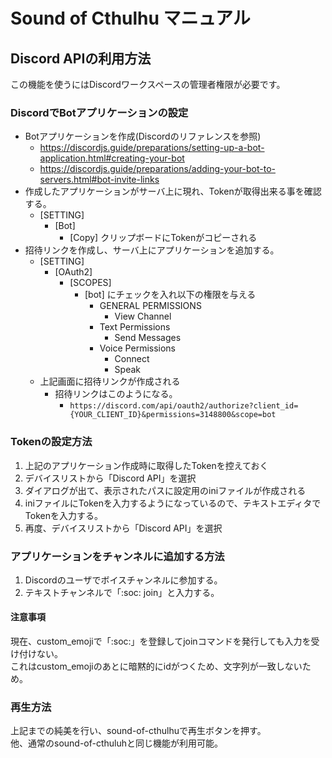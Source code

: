 # Sound of Cthulhu マニュアル

## Discord APIの利用方法

この機能を使うにはDiscordワークスペースの管理者権限が必要です。

### DiscordでBotアプリケーションの設定

- Botアプリケーションを作成(Discordのリファレンスを参照)
  - <https://discordjs.guide/preparations/setting-up-a-bot-application.html#creating-your-bot>
  - <https://discordjs.guide/preparations/adding-your-bot-to-servers.html#bot-invite-links>
- 作成したアプリケーションがサーバ上に現れ、Tokenが取得出来る事を確認する。
  - [SETTING]
    - [Bot]
      - [Copy] クリップボードにTokenがコピーされる
- 招待リンクを作成し、サーバ上にアプリケーションを追加する。
  - [SETTING]
    - [OAuth2]
      - [SCOPES]
        - [bot] にチェックを入れ以下の権限を与える
          - GENERAL PERMISSIONS
            - View Channel
          - Text Permissions
            - Send Messages
          - Voice Permissions
            - Connect
            - Speak
  - 上記画面に招待リンクが作成される
    - 招待リンクはこのようになる。
      - `https://discord.com/api/oauth2/authorize?client_id={YOUR_CLIENT_ID}&permissions=3148800&scope=bot`


### Tokenの設定方法

1. 上記のアプリケーション作成時に取得したTokenを控えておく
2. デバイスリストから「Discord API」を選択
3. ダイアログが出て、表示されたパスに設定用のiniファイルが作成される
4. iniファイルにTokenを入力するようになっているので、テキストエディタでTokenを入力する。
5. 再度、デバイスリストから「Discord API」を選択


### アプリケーションをチャンネルに追加する方法

1. Discordのユーザでボイスチャンネルに参加する。
2. テキストチャンネルで「:soc: join」と入力する。

#### 注意事項

現在、custom_emojiで「:soc:」を登録してjoinコマンドを発行しても入力を受け付けない。  
これはcustom_emojiのあとに暗黙的にidがつくため、文字列が一致しないため。

### 再生方法

上記までの純美を行い、sound-of-cthulhuで再生ボタンを押す。  
他、通常のsound-of-cthuluhと同じ機能が利用可能。
